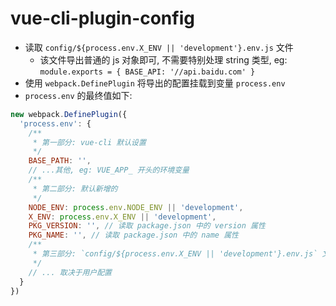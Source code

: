 # vue-cli-plugin-config

* 读取 `config/${process.env.X_ENV || 'development'}.env.js` 文件
  * 该文件导出普通的 js 对象即可, 不需要特别处理 string 类型, eg: `module.exports = { BASE_API: '//api.baidu.com' }`
* 使用 `webpack.DefinePlugin` 将导出的配置挂载到变量 `process.env`
* `process.env` 的最终值如下:

```js
new webpack.DefinePlugin({
  'process.env': {
    /**
     * 第一部分: vue-cli 默认设置
     */
    BASE_PATH: '',
    // ...其他, eg: VUE_APP_ 开头的环境变量
    /**
     * 第二部分: 默认新增的
     */
    NODE_ENV: process.env.NODE_ENV || 'development',
    X_ENV: process.env.X_ENV || 'development',
    PKG_VERSION: '', // 读取 package.json 中的 version 属性
    PKG_NAME: '', // 读取 package.json 中的 name 属性
    /**
     * 第三部分: `config/${process.env.X_ENV || 'development'}.env.js` 文件的导出
     */
    // ... 取决于用户配置
  }
})
```
